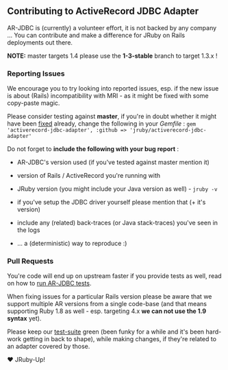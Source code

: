 
## Contributing to ActiveRecord JDBC Adapter

AR-JDBC is (currently) a volunteer effort, it is not backed by any company ...
You can contribute and make a difference for JRuby on Rails deployments out there.

**NOTE:** master targets 1.4 please use the **1-3-stable** branch to target 1.3.x !

### Reporting Issues

We encourage you to try looking into reported issues, esp. if the new issue is about
(Rails) incompatibility with MRI - as it might be fixed with some copy-paste magic.

Please consider testing against **master**, if you're in doubt whether it might
have been [fixed](History.md) already, change the following in your *Gemfile* :
`gem 'activerecord-jdbc-adapter', :github => 'jruby/activerecord-jdbc-adapter'`

Do not forget to **include the following with your bug report** :

* AR-JDBC's version used (if you've tested against master mention it)

* version of Rails / ActiveRecord you're running with

* JRuby version (you might include your Java version as well) - `jruby -v`

* if you've setup the JDBC driver yourself please mention that (+ it's version)

* include any (related) back-traces (or Java stack-traces) you've seen in the logs

* ... a (deterministic) way to reproduce :)

### Pull Requests

You're code will end up on upstream faster if you provide tests as well, read on
how to [run AR-JDBC tests](RUNNING_TESTS.md).

When fixing issues for a particular Rails version please be aware that we support
multiple AR versions from a single code-base (and that means supporting Ruby 1.8
as well - esp. targeting 4.x **we can not use the 1.9 syntax** yet).

Please keep our [test-suite](https://travis-ci.org/jruby/activerecord-jdbc-adapter)
green (been funky for a while and it's been hard-work getting in back to shape),
while making changes, if they're related to an adapter covered by those.

:heart: JRuby-Up!
